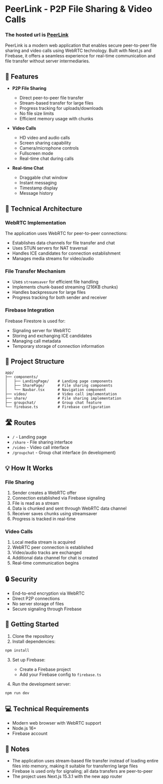 # PeerLink - P2P File Sharing & Video Calls

### The hosted url is [PeerLink](https://project-share-v2.vercel.app/)
PeerLink is a modern web application that enables secure peer-to-peer file sharing and video calls using WebRTC technology. Built with Next.js and Firebase, it offers a seamless experience for real-time communication and file transfer without server intermediaries.



## 🚀 Features

- **P2P File Sharing**
  - Direct peer-to-peer file transfer
  - Stream-based transfer for large files
  - Progress tracking for uploads/downloads
  - No file size limits
  - Efficient memory usage with chunks

- **Video Calls**
  - HD video and audio calls
  - Screen sharing capability
  - Camera/microphone controls
  - Fullscreen mode
  - Real-time chat during calls

- **Real-time Chat**
  - Draggable chat window
  - Instant messaging
  - Timestamp display
  - Message history

## 🔧 Technical Architecture

### WebRTC Implementation
The application uses WebRTC for peer-to-peer connections:
- Establishes data channels for file transfer and chat
- Uses STUN servers for NAT traversal
- Handles ICE candidates for connection establishment
- Manages media streams for video/audio

### File Transfer Mechanism
- Uses `streamsaver` for efficient file handling
- Implements chunk-based streaming (216KB chunks)
- Handles backpressure for large files
- Progress tracking for both sender and receiver

### Firebase Integration
Firebase Firestore is used for:
- Signaling server for WebRTC
- Storing and exchanging ICE candidates
- Managing call metadata
- Temporary storage of connection information

## 📁 Project Structure

```
app/
├── components/
│   ├── LandingPage/    # Landing page components
│   ├── SharePage/      # File sharing components
│   └── Navbar.tsx      # Navigation component
├── video/              # Video call implementation
├── share/              # File sharing implementation
├── groupchat/          # Group chat feature
└── firebase.ts         # Firebase configuration
```

## 🛣️ Routes

- `/` - Landing page
- `/share` - File sharing interface
- `/video` - Video call interface
- `/groupchat` - Group chat interface (in development)

## 💡 How It Works

### File Sharing
1. Sender creates a WebRTC offer
2. Connection established via Firebase signaling
3. File is read as a stream
4. Data is chunked and sent through WebRTC data channel
5. Receiver saves chunks using streamsaver
6. Progress is tracked in real-time

### Video Calls
1. Local media stream is acquired
2. WebRTC peer connection is established
3. Video/audio tracks are exchanged
4. Additional data channel for chat is created
5. Real-time communication begins

## 🔒 Security

- End-to-end encryption via WebRTC
- Direct P2P connections
- No server storage of files
- Secure signaling through Firebase

## 🚀 Getting Started

1. Clone the repository
2. Install dependencies:
```bash
npm install
```
3. Set up Firebase:
   - Create a Firebase project
   - Add your Firebase config to `firebase.ts`

4. Run the development server:
```bash
npm run dev
```

## 💻 Technical Requirements

- Modern web browser with WebRTC support
- Node.js 16+
- Firebase account

## 📝 Notes

- The application uses stream-based file transfer instead of loading entire files into memory, making it suitable for transferring large files
- Firebase is used only for signaling; all data transfers are peer-to-peer
- The project uses Next.js 15.3.1 with the new app router
